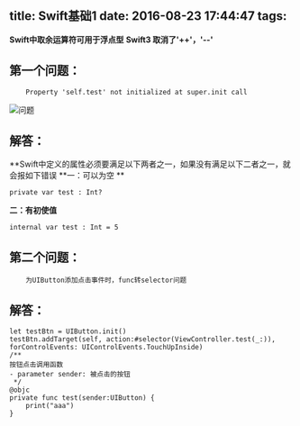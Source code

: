 title: Swift基础1
date: 2016-08-23 17:44:47
tags:
---

**Swift中取余运算符可用于浮点型**
**Swift3 取消了'++'，'--'**


第一个问题：
---
        Property 'self.test' not initialized at super.init call

![问题](http://7xrirn.com1.z0.glb.clouddn.com/blog_photoswift_base_error1.png)

<!-- more -->  

解答：
---
**Swift中定义的属性必须要满足以下两者之一，如果没有满足以下二者之一，就会报如下错误
  **一：可以为空  **
  ```
  private var test : Int?
  ```
  
  **二：有初使值**
  ```
  internal var test : Int = 5
  ```



第二个问题：
---
        为UIButton添加点击事件时，func转selector问题

解答：
---
```
let testBtn = UIButton.init()
testBtn.addTarget(self, action:#selector(ViewController.test(_:)), forControlEvents: UIControlEvents.TouchUpInside)
/**
按钮点击调用函数
- parameter sender: 被点击的按钮
 */
@objc
private func test(sender:UIButton) {
    print("aaa")
}
```